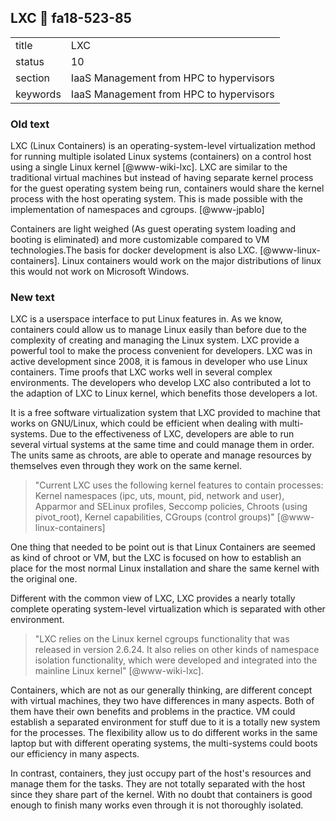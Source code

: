 ## LXC :wave: fa18-523-85


|          |                                         |
| -------- | --------------------------------------- |
| title    | LXC                                     |
| status   | 10                                      |
| section  | IaaS Management from HPC to hypervisors |
| keywords | IaaS Management from HPC to hypervisors |

### Old text
     
LXC (Linux Containers) is an operating-system-level virtualization
method for running multiple isolated Linux systems (containers) on a
control host using a single Linux kernel [@www-wiki-lxc]. LXC are
similar to the traditional virtual machines but instead of having
separate kernel process for the guest operating system being run,
containers would share the kernel process with the host operating
system. This is made possible with the implementation of namespaces
and cgroups. [@www-jpablo]

Containers are light weighed (As guest operating system loading and
booting is eliminated) and more customizable compared to VM
technologies.The basis for docker development is also
LXC. [@www-linux-containers]. Linux containers would work on the major
distributions of linux this would not work on Microsoft Windows.
  
### New text

LXC is a userspace interface to put Linux features in. As we know,
containers could allow us to manage Linux easily than before due to
the complexity of creating and managing the Linux system. LXC provide
a powerful tool to make the process convenient for developers. LXC was
in active development since 2008, it is famous in developer who use
Linux containers. Time proofs that LXC works well in several complex
environments. The developers who develop LXC also contributed a lot to
the adaption of LXC to Linux kernel, which benefits those developers a
lot.

It is a free software virtualization system that LXC provided to
machine that works on GNU/Linux, which could be efficient when dealing
with multi-systems. Due to the effectiveness of LXC, developers are
able to run several virtual systems at the same time and could manage
them in order. The units same as chroots, are able to operate and
manage resources by themselves even through they work on the same
kernel.

> "Current LXC uses the following kernel features to contain
> processes: Kernel namespaces (ipc, uts, mount, pid, network and
> user), Apparmor and SELinux profiles, Seccomp policies, Chroots
> (using pivot_root), Kernel capabilities, CGroups (control groups)"
> [@www-linux-containers]

One thing that needed to be point out is that Linux Containers are
seemed as kind of chroot or VM, but the LXC is focused on how to
establish an place for the most normal Linux installation and share
the same kernel with the original one.

Different with the common view of LXC, LXC provides a nearly totally
complete operating system-level virtualization which is separated with
other environment.

> "LXC relies on the Linux kernel cgroups functionality that was
> released in version 2.6.24. It also relies on other kinds of
> namespace isolation functionality, which were developed and
> integrated into the mainline Linux kernel" [@www-wiki-lxc].

Containers, which are not as our generally thinking, are different
concept with virtual machines, they two have differences in many
aspects. Both of them have their own benefits and problems in the
practice. VM could establish a separated environment for stuff due to
it is a totally new system for the processes. The flexibility allow us
to do different works in the same laptop but with different operating
systems, the multi-systems could boots our efficiency in many aspects.

In contrast, containers, they just occupy part of the host's resources
and manage them for the tasks. They are not totally separated with the
host since they share part of the kernel. With no doubt that
containers is good enough to finish many works even through it is not
thoroughly isolated.
